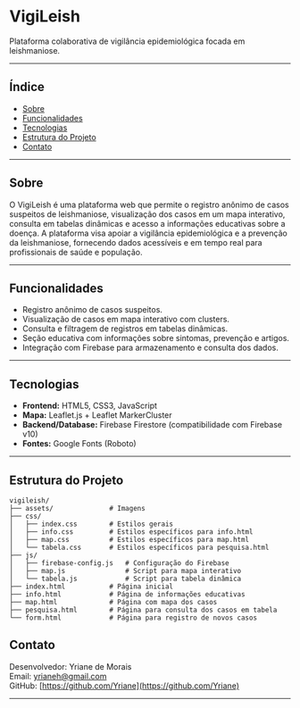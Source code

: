 # VigiLeish

Plataforma colaborativa de vigilância epidemiológica focada em leishmaniose.

---

## Índice

- [Sobre](#sobre)
- [Funcionalidades](#funcionalidades)
- [Tecnologias](#tecnologias)
- [Estrutura do Projeto](#estrutura-do-projeto)
- [Contato](#contato)

---

## Sobre

O VigiLeish é uma plataforma web que permite o registro anônimo de casos suspeitos de leishmaniose, visualização dos casos em um mapa interativo, consulta em tabelas dinâmicas e acesso a informações educativas sobre a doença. A plataforma visa apoiar a vigilância epidemiológica e a prevenção da leishmaniose, fornecendo dados acessíveis e em tempo real para profissionais de saúde e população.

---

## Funcionalidades

- Registro anônimo de casos suspeitos.
- Visualização de casos em mapa interativo com clusters.
- Consulta e filtragem de registros em tabelas dinâmicas.
- Seção educativa com informações sobre sintomas, prevenção e artigos.
- Integração com Firebase para armazenamento e consulta dos dados.

---

## Tecnologias

- **Frontend:** HTML5, CSS3, JavaScript
- **Mapa:** Leaflet.js + Leaflet MarkerCluster
- **Backend/Database:** Firebase Firestore (compatibilidade com Firebase v10)
- **Fontes:** Google Fonts (Roboto)

---

## Estrutura do Projeto

```
vigileish/
├── assets/              # Imagens
├── css/
│   ├── index.css        # Estilos gerais
│   ├── info.css         # Estilos específicos para info.html
│   ├── map.css          # Estilos específicos para map.html
│   └── tabela.css       # Estilos específicos para pesquisa.html
├── js/
│   ├── firebase-config.js   # Configuração do Firebase
│   ├── map.js               # Script para mapa interativo
│   └── tabela.js            # Script para tabela dinâmica
├── index.html           # Página inicial
├── info.html            # Página de informações educativas
├── map.html             # Página com mapa dos casos
├── pesquisa.html        # Página para consulta dos casos em tabela
└── form.html            # Página para registro de novos casos
```


## Contato

Desenvolvedor: Yriane de Morais\
Email: [yrianeh@gmail.com](mailto:yrianeh@gmail.com)\
GitHub: [https://github.com/Yriane](https://github.com/Yriane)

---


